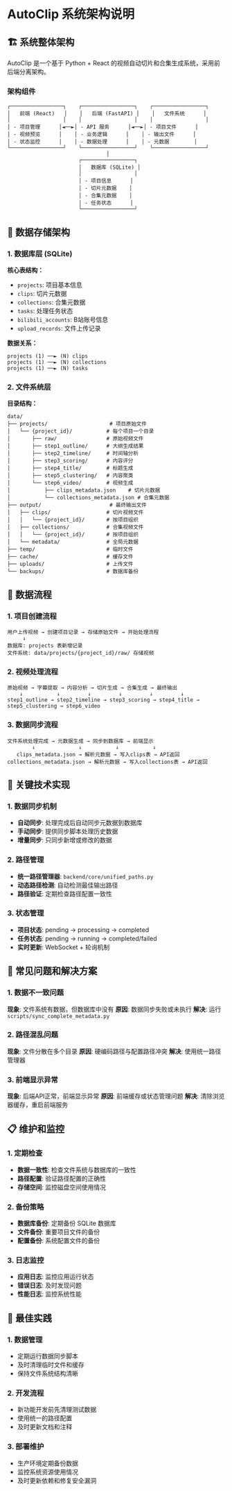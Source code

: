 # AutoClip 系统架构说明

## 🏗️ 系统整体架构

AutoClip 是一个基于 Python + React 的视频自动切片和合集生成系统，采用前后端分离架构。

### **架构组件**

```
┌─────────────────┐    ┌─────────────────┐    ┌─────────────────┐
│   前端 (React)   │    │   后端 (FastAPI) │    │   文件系统      │
│                 │    │                 │    │                 │
│ - 项目管理      │◄──►│ - API 服务      │◄──►│ - 项目文件      │
│ - 视频预览      │    │ - 业务逻辑      │    │ - 输出文件      │
│ - 状态监控      │    │ - 数据处理      │    │ - 元数据        │
└─────────────────┘    └─────────────────┘    └─────────────────┘
                                │
                       ┌─────────────────┐
                       │   数据库 (SQLite) │
                       │                 │
                       │ - 项目信息      │
                       │ - 切片元数据    │
                       │ - 合集元数据    │
                       │ - 任务状态      │
                       └─────────────────┘
```

## 📁 数据存储架构

### **1. 数据库层 (SQLite)**

**核心表结构：**
- `projects`: 项目基本信息
- `clips`: 切片元数据
- `collections`: 合集元数据
- `tasks`: 处理任务状态
- `bilibili_accounts`: B站账号信息
- `upload_records`: 文件上传记录

**数据关系：**
```
projects (1) ──► (N) clips
projects (1) ──► (N) collections
projects (1) ──► (N) tasks
```

### **2. 文件系统层**

**目录结构：**
```
data/
├── projects/                    # 项目原始文件
│   └── {project_id}/           # 每个项目一个目录
│       ├── raw/                # 原始视频文件
│       ├── step1_outline/      # 大纲生成结果
│       ├── step2_timeline/     # 时间轴分析
│       ├── step3_scoring/      # 内容评分
│       ├── step4_title/        # 标题生成
│       ├── step5_clustering/   # 内容聚类
│       └── step6_video/        # 视频生成
│           ├── clips_metadata.json    # 切片元数据
│           └── collections_metadata.json # 合集元数据
├── output/                      # 最终输出文件
│   ├── clips/                  # 切片视频文件
│   │   └── {project_id}/       # 按项目组织
│   ├── collections/            # 合集视频文件
│   │   └── {project_id}/       # 按项目组织
│   └── metadata/               # 全局元数据
├── temp/                       # 临时文件
├── cache/                      # 缓存文件
├── uploads/                    # 上传文件
└── backups/                    # 数据库备份
```

## 🔄 数据流程

### **1. 项目创建流程**

```
用户上传视频 → 创建项目记录 → 存储原始文件 → 开始处理流程
     ↓
数据库: projects 表新增记录
文件系统: data/projects/{project_id}/raw/ 存储视频
```

### **2. 视频处理流程**

```
原始视频 → 字幕提取 → 内容分析 → 切片生成 → 合集生成 → 最终输出
    ↓           ↓         ↓         ↓         ↓         ↓
step1_outline → step2_timeline → step3_scoring → step4_title → step5_clustering → step6_video
```

### **3. 数据同步流程**

```
文件系统处理完成 → 元数据生成 → 同步到数据库 → 前端显示
        ↓              ↓           ↓           ↓
   clips_metadata.json → 解析元数据 → 写入clips表 → API返回
collections_metadata.json → 解析元数据 → 写入collections表 → API返回
```

## 🔧 关键技术实现

### **1. 数据同步机制**

- **自动同步**: 处理完成后自动同步元数据到数据库
- **手动同步**: 提供同步脚本处理历史数据
- **增量同步**: 只同步新增或修改的数据

### **2. 路径管理**

- **统一路径管理器**: `backend/core/unified_paths.py`
- **动态路径检测**: 自动检测最佳输出路径
- **路径验证**: 定期检查路径配置一致性

### **3. 状态管理**

- **项目状态**: pending → processing → completed
- **任务状态**: pending → running → completed/failed
- **实时更新**: WebSocket + 轮询机制

## 🚨 常见问题和解决方案

### **1. 数据不一致问题**

**现象**: 文件系统有数据，但数据库中没有
**原因**: 数据同步失败或未执行
**解决**: 运行 `scripts/sync_complete_metadata.py`

### **2. 路径混乱问题**

**现象**: 文件分散在多个目录
**原因**: 硬编码路径与配置路径冲突
**解决**: 使用统一路径管理器

### **3. 前端显示异常**

**现象**: 后端API正常，前端显示异常
**原因**: 前端缓存或状态管理问题
**解决**: 清除浏览器缓存，重启前端服务

## 📋 维护和监控

### **1. 定期检查**

- **数据一致性**: 检查文件系统与数据库的一致性
- **路径配置**: 验证路径配置的正确性
- **存储空间**: 监控磁盘空间使用情况

### **2. 备份策略**

- **数据库备份**: 定期备份 SQLite 数据库
- **文件备份**: 重要项目文件的备份
- **配置备份**: 系统配置文件的备份

### **3. 日志监控**

- **应用日志**: 监控应用运行状态
- **错误日志**: 及时发现问题
- **性能日志**: 监控系统性能

## 🚀 最佳实践

### **1. 数据管理**

- 定期运行数据同步脚本
- 及时清理临时文件和缓存
- 保持文件系统结构清晰

### **2. 开发流程**

- 新功能开发前先清理测试数据
- 使用统一的路径配置
- 及时更新文档和注释

### **3. 部署维护**

- 生产环境定期备份数据
- 监控系统资源使用情况
- 及时更新依赖和修复安全漏洞
